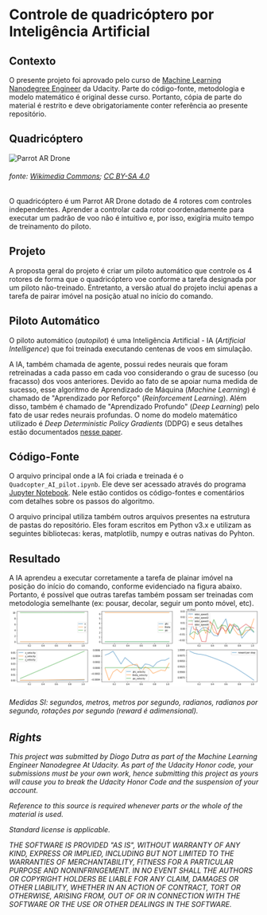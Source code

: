 # Controle de quadricóptero por Inteligência Artificial


## Contexto
O presente projeto foi aprovado pelo curso de [Machine Learning Nanodegree Engineer](https://br.udacity.com/course/machine-learning-engineer-nanodegree--nd009) da Udacity. Parte do código-fonte, metodologia e modelo matemático é original desse curso. Portanto, cópia de parte do material é restrito e deve obrigatoriamente conter referência ao presente repositório.

## Quadricóptero
![Parrot AR Drone](https://s3.amazonaws.com/video.udacity-data.com/topher/2017/October/59d7c61e_parrot-ar-drone/parrot-ar-drone.jpg)
###### fonte: [Wikimedia Commons](https://commons.wikimedia.org/wiki/File:81RNYV29HCL._SL1500_%281/%29.jpg); [CC BY-SA 4.0](https://creativecommons.org/licenses/by-sa/4.0/)

O quadricóptero é um Parrot AR Drone dotado de 4 rotores com controles independentes. Aprender a controlar cada rotor coordenadamente para executar um padrão de voo não é intuitivo e, por isso, exigiria muito tempo de treinamento do piloto.

## Projeto
A proposta geral do projeto é criar um piloto automático que controle os 4 rotores de forma que o quadricóptero voe conforme a tarefa designada por um piloto não-treinado. Entretanto, a versão atual do projeto inclui apenas a tarefa de pairar imóvel na posição atual no início do comando.

## Piloto Automático
O piloto automático (*autopilot*) é uma Inteligência Artificial - IA (*Artificial Intelligence*) que foi treinada executando centenas de voos em simulação.

A IA, também chamada de agente, possui redes neurais que foram retreinadas a cada passo em cada voo considerando o grau de sucesso (ou fracasso) dos voos anteriores. Devido ao fato de se apoiar numa medida de sucesso, esse algoritmo de Aprendizado de Máquina (*Machine Learning*) é chamado de "Aprendizado por Reforço" (*Reinforcement Learning*). Além disso, também é chamado de "Aprendizado Profundo" (*Deep Learning*) pelo fato de usar redes neurais profundas. O nome do modelo matemático utilizado é *Deep Deterministic Policy Gradients* (DDPG) e seus detalhes estão documentados [nesse paper](https://arxiv.org/abs/1509.02971). 

## Código-Fonte
O arquivo principal onde a IA foi criada e treinada é o `Quadcopter_AI_pilot.ipynb`. Ele deve ser acessado através do programa [Jupyter Notebook](http://jupyter.org/). Nele estão contidos os código-fontes e comentários com detalhes sobre os passos do algoritmo.

O arquivo principal utiliza também outros arquivos presentes na estrutura de pastas do repositório. Eles foram escritos em Python v3.x e utilizam as seguintes bibliotecas: keras, matplotlib, numpy e outras nativas do Pyhton.

## Resultado
A IA aprendeu a executar corretamente a tarefa de plainar imóvel na posição do início do comando, conforme evidenciado na figura abaixo. Portanto, é possível que outras tarefas também possam ser treinadas com metodologia semelhante (ex: pousar, decolar, seguir um ponto móvel, etc).
![Melhor Voo](https://github.com/diogodutra/quad_AI/blob/master/best_flight.png)
###### Medidas SI: segundos, metros, metros por segundo, radianos, radianos por segundo, rotações por segundo (reward é adimensional).




## *Rights*
*This project was submitted by Diogo Dutra as part of the Machine Learning Engineer Nanodegree At Udacity. As part of the Udacity Honor code, your submissions must be your own work, hence submitting this project as yours will cause you to break the Udacity Honor Code and the suspension of your account.*

*Reference to this source is required whenever parts or the whole of the material is used.*

*Standard license is applicable.*

*THE SOFTWARE IS PROVIDED "AS IS", WITHOUT WARRANTY OF ANY KIND, EXPRESS OR IMPLIED, INCLUDING BUT NOT LIMITED TO THE WARRANTIES OF MERCHANTABILITY, FITNESS FOR A PARTICULAR PURPOSE AND NONINFRINGEMENT. IN NO EVENT SHALL THE AUTHORS OR COPYRIGHT HOLDERS BE LIABLE FOR ANY CLAIM, DAMAGES OR OTHER LIABILITY, WHETHER IN AN ACTION OF CONTRACT, TORT OR OTHERWISE, ARISING FROM, OUT OF OR IN CONNECTION WITH THE SOFTWARE OR THE USE OR OTHER DEALINGS IN THE SOFTWARE.*
